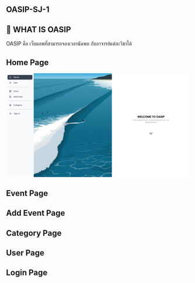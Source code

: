## OASIP-SJ-1

## 🔖 WHAT IS OASIP

OASIP คือ เว็บแอพที่สามารถจองเวลานัดพบ กับอาจารย์แต่ละวิชาได้

## Home Page

![HomePage](./imagesReadme/homepage.png)

## Event Page

## Add Event Page

## Category Page

## User Page

## Login Page
